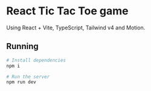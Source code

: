 # React Tic Tac Toe game

Using React + Vite, TypeScript, Tailwind v4 and Motion.

## Running

```bash
# Install dependencies
npm i

# Run the server
npm run dev
```
